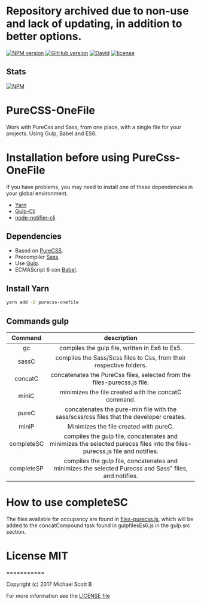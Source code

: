 # Repository archived due to non-use and lack of updating, in addition to better options.

[![NPM version](https://badge.fury.io/js/purecss-onefile.svg)](https://badge.fury.io/js/purecss-onefile)
[![GitHub version](https://badge.fury.io/gh/skotvarg%2Fpurecss-onefile.svg)](https://badge.fury.io/gh/skotvarg%2Fpurecss-onefile)
[![David](https://img.shields.io/david/dev/expressjs/express.svg)](https://github.com/skotvarg/purecss-onefile)
[![license](https://img.shields.io/github/license/mashape/apistatus.svg)](https://github.com/skotvarg/purecss-onefile)

## Stats

[![NPM](https://nodei.co/npm/purecss-onefile.png?downloads=true)](https://nodei.co/npm/purecss-onefile/)


# PureCSS-OneFile

Work with PureCss and Sass, from one place, with a single file for your projects.
Using Gulp, Babel and ES6.

# Installation before using PureCss-OneFile

If you have problems, you may need to install one of these dependencies in your global environment.

* [Yarn](https://yarnpkg.com/)
* [Gulp-Cli](https://gulpjs.com/)
* [node-notifier-cli](node-notifier-cli)

## Dependencies

 * Based on [PureCSS](https://purecss.io/).
 * Precompiler [Sass](http://sass-lang.com/).
 * Use [Gulp](https://gulpjs.com/).
 * ECMAScript 6 con [Babel](https://babeljs.io/).

## Install Yarn

```sh
yarn add -D purecss-onefile
```

## Commands gulp

| Command | description |
| :---: | :---:|
| gc  | compiles the gulp file, written in Es6 to Es5. |
| sassC | compiles the Sass/Scss files to Css, from their respective folders. |
| concatC | concatenates the PureCss files, selected from the files-purecss.js file. |
| miniC | minimizes the file created with the concatC command. |
| pureC | concatenates the pure-min file with the sass/scss/css files that the developer creates. |
| miniP | Minimizes the file created with pureC. |
| completeSC | compiles the gulp file, concatenates and minimizes the selected purecss files into the files-purecss.js file and notifies. |
| completeSP | compiles the gulp file, concatenates and minimizes the selected Purecss and Sass" files, and notifies. |

# How to use completeSC

The files available for occupancy are found in [files-purecss.js](https://github.com/MscottB/purecss-onefile/blob/master/gulp-config/files-purecss.js), which will be added to the concatCompound task found in gulpfilesEs6.js in the gulp.src section.

# License MIT
===========

Copyright (c) 2017 Michael Scott B

For more information see the [LICENSE file][]

[LICENSE file]: https://github.com/MscottB/purecss-onefile/blob/master/LICENSE.md
